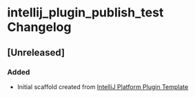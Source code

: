 <!-- Keep a Changelog guide -> https://keepachangelog.com -->

# intellij_plugin_publish_test Changelog

## [Unreleased]
### Added
- Initial scaffold created from [IntelliJ Platform Plugin Template](https://github.com/JetBrains/intellij-platform-plugin-template)

